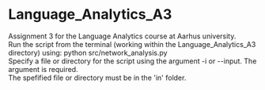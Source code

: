 # Language_Analytics_A3
Assignment 3 for the Language Analytics course at Aarhus university.    
Run the script from the terminal (working within the Language_Analytics_A3 directory) using: python src/network_analysis.py    
Specify a file or directory for the script using the argument -i or --input. The argument is required.    
The spefified file or directory must be in the 'in' folder.